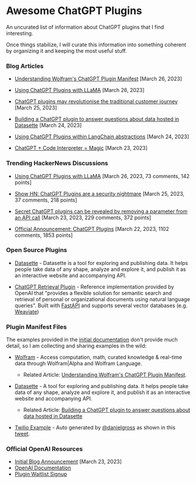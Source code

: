 # Awesome ChatGPT Plugins

An uncurated list of information about ChatGPT plugins that I find interesting.

Once things stabilize, I will curate this information into something coherent by organizing it and keeping the most useful stuff.



### Blog Articles

- [Understanding Wolfram's ChatGPT Plugin Manifest](https://github.com/imaurer/awesome-chatgpt-plugins/blob/main/understanding-wolframs-chat-gpt-plugin-manifest.md) [March 26, 2023]

- [Using ChatGPT Plugins with LLaMA](https://blog.lastmileai.dev/using-openais-retrieval-plugin-with-llama-d2e0b6732f14) [March 26, 2023]

- [ChatGPT plugins may revolutionise the traditional customer journey](https://tevfik.xyz/posts/chatgpt-plugins/) [March 25, 2023]

- [Building a ChatGPT plugin to answer questions about data hosted in Datasette](https://simonwillison.net/2023/Mar/24/datasette-chatgpt-plugin/) [March 24, 2023]

- [Using ChatGPT Plugins within LangChain abstractions](https://python.langchain.com/en/latest/modules/agents/examples/chatgpt_plugins.html) [March 24, 2023]

- [ChatGPT + Code Interpreter = Magic](https://andrewmayneblog.wordpress.com/2023/03/23/chatgpt-code-interpreter-magic/) [March 23, 2023]



### Trending HackerNews Discussions

- [Using ChatGPT Plugins with LLaMA](https://news.ycombinator.com/item?id=35315542) [March 26, 2023, 73 comments, 142 points]

- [Show HN: ChatGPT Plugins are a security nightmare](https://news.ycombinator.com/item?id=35301657) [March 25, 2023, 37 comments, 218 points]

- [Secret ChatGPT plugins can be revealed by removing a parameter from an API call](https://news.ycombinator.com/item?id=35289085) [March 23, 2023, 229 comments, 372 points]

- [Official Announcement: ChatGPT Plugins](https://news.ycombinator.com/item?id=35277677) [March 22, 2023, 1102 comments, 1853 points]


### Open Source Plugins

- [Datasette](https://github.com/simonw/datasette-chatgpt-plugin) - Datasette is a tool for exploring and publishing data. It helps people take data of any shape, analyze and explore it, and publish it as an interactive website and accompanying API.

- [ChatGPT Retrieval Plugin](https://github.com/openai/chatgpt-retrieval-plugin) - Reference implementation provided by OpenAI that "provides a flexible solution for semantic search and retrieval of personal or organizational documents using natural language queries". Built with [FastAPI](https://fastapi.tiangolo.com/) and supports several vector databases (e.g. [Weaviate](https://weaviate.io/))


### Plugin Manifest Files

The examples provided in the [initial documentation](https://platform.openai.com/docs/plugins/getting-started/plugin-manifest) don't provide much detail, so I am collecting and sharing examples in the wild:

- [Wolfram](https://www.wolframalpha.com/.well-known/ai-plugin.json) - Access computation, math, curated knowledge & real-time data through Wolfram|Alpha and Wolfram Language.
   * Related Article: [Understanding Wolfram's ChatGPT Plugin Manifest](https://github.com/imaurer/awesome-chatgpt-plugins/blob/main/understanding-wolframs-chat-gpt-plugin-manifest.md).

- [Datasette](https://datasette.io/.well-known/ai-plugin.json) - A tool for exploring and publishing data. It helps people take data of any shape, analyze and explore it, and publish it as an interactive website and accompanying API.
   * Related Article: [Building a ChatGPT plugin to answer questions about data hosted in Datasette](https://simonwillison.net/2023/Mar/24/datasette-chatgpt-plugin/)
   
- [Twilio Example](https://gist.github.com/danielgross/0e7a00ea882797acd92ae6779126abe3) - Auto generated by [@danielgross](https://twitter.com/danielgross) as shown in this [tweet](https://twitter.com/danielgross/status/1639040289816866818).




### Official OpenAI Resources

- [Initial Blog Announcement](https://openai.com/blog/chatgpt-plugins) [March 23, 2023]
- [OpenAI Documentation](https://platform.openai.com/docs/plugins/introduction)
- [Plugin Waitlist Signup](https://openai.com/waitlist/plugins)
